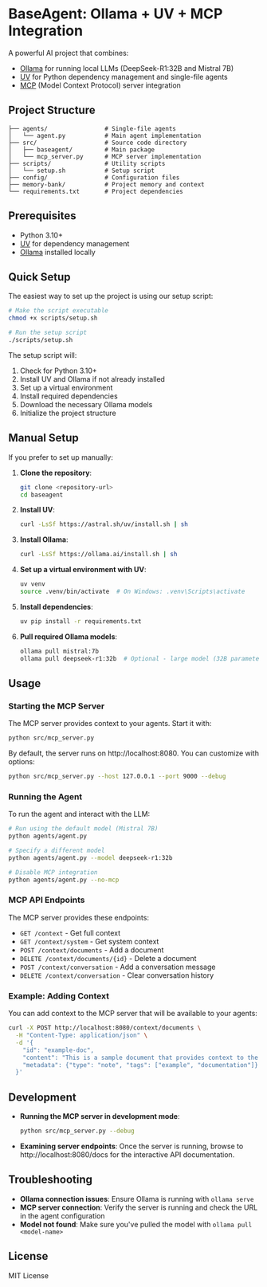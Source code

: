 # BaseAgent: Ollama + UV + MCP Integration

A powerful AI project that combines:
- [Ollama](https://github.com/ollama/ollama) for running local LLMs (DeepSeek-R1:32B and Mistral 7B)
- [UV](https://github.com/astral-sh/uv) for Python dependency management and single-file agents
- [MCP](https://github.com/microsoft/mcp) (Model Context Protocol) server integration

## Project Structure

```
├── agents/                # Single-file agents
│   └── agent.py           # Main agent implementation
├── src/                   # Source code directory
│   ├── baseagent/         # Main package
│   └── mcp_server.py      # MCP server implementation
├── scripts/               # Utility scripts
│   └── setup.sh           # Setup script
├── config/                # Configuration files
├── memory-bank/           # Project memory and context
└── requirements.txt       # Project dependencies
```

## Prerequisites

- Python 3.10+
- [UV](https://github.com/astral-sh/uv) for dependency management
- [Ollama](https://github.com/ollama/ollama) installed locally

## Quick Setup

The easiest way to set up the project is using our setup script:

```bash
# Make the script executable
chmod +x scripts/setup.sh

# Run the setup script
./scripts/setup.sh
```

The setup script will:
1. Check for Python 3.10+
2. Install UV and Ollama if not already installed
3. Set up a virtual environment
4. Install required dependencies
5. Download the necessary Ollama models
6. Initialize the project structure

## Manual Setup

If you prefer to set up manually:

1. **Clone the repository**:
   ```bash
   git clone <repository-url>
   cd baseagent
   ```

2. **Install UV**:
   ```bash
   curl -LsSf https://astral.sh/uv/install.sh | sh
   ```

3. **Install Ollama**:
   ```bash
   curl -LsSf https://ollama.ai/install.sh | sh
   ```

4. **Set up a virtual environment with UV**:
   ```bash
   uv venv
   source .venv/bin/activate  # On Windows: .venv\Scripts\activate
   ```

5. **Install dependencies**:
   ```bash
   uv pip install -r requirements.txt
   ```

6. **Pull required Ollama models**:
   ```bash
   ollama pull mistral:7b
   ollama pull deepseek-r1:32b  # Optional - large model (32B parameters)
   ```

## Usage

### Starting the MCP Server

The MCP server provides context to your agents. Start it with:

```bash
python src/mcp_server.py
```

By default, the server runs on http://localhost:8080. You can customize with options:

```bash
python src/mcp_server.py --host 127.0.0.1 --port 9000 --debug
```

### Running the Agent

To run the agent and interact with the LLM:

```bash
# Run using the default model (Mistral 7B)
python agents/agent.py

# Specify a different model
python agents/agent.py --model deepseek-r1:32b

# Disable MCP integration
python agents/agent.py --no-mcp
```

### MCP API Endpoints

The MCP server provides these endpoints:

- `GET /context` - Get full context
- `GET /context/system` - Get system context
- `POST /context/documents` - Add a document
- `DELETE /context/documents/{id}` - Delete a document
- `POST /context/conversation` - Add a conversation message
- `DELETE /context/conversation` - Clear conversation history

### Example: Adding Context

You can add context to the MCP server that will be available to your agents:

```bash
curl -X POST http://localhost:8080/context/documents \
  -H "Content-Type: application/json" \
  -d '{
    "id": "example-doc",
    "content": "This is a sample document that provides context to the agent.",
    "metadata": {"type": "note", "tags": ["example", "documentation"]}
  }'
```

## Development

- **Running the MCP server in development mode**:
  ```bash
  python src/mcp_server.py --debug
  ```

- **Examining server endpoints**:
  Once the server is running, browse to http://localhost:8080/docs for the interactive API documentation.

## Troubleshooting

- **Ollama connection issues**: Ensure Ollama is running with `ollama serve`
- **MCP server connection**: Verify the server is running and check the URL in the agent configuration
- **Model not found**: Make sure you've pulled the model with `ollama pull <model-name>`

## License

MIT License

